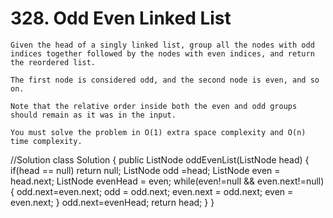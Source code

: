 # 328. Odd Even Linked List
```PS
Given the head of a singly linked list, group all the nodes with odd indices together followed by the nodes with even indices, and return the reordered list.

The first node is considered odd, and the second node is even, and so on.

Note that the relative order inside both the even and odd groups should remain as it was in the input.

You must solve the problem in O(1) extra space complexity and O(n) time complexity.

 ```
 //Solution
 class Solution {
    public ListNode oddEvenList(ListNode head) {
       if(head == null) return null;
        ListNode odd =head;
        ListNode even = head.next;
        ListNode evenHead = even;
        while(even!=null && even.next!=null){
            odd.next=even.next;
            odd = odd.next;
            even.next = odd.next;
            even = even.next;
        }
        odd.next=evenHead;
        return head;
    }
}